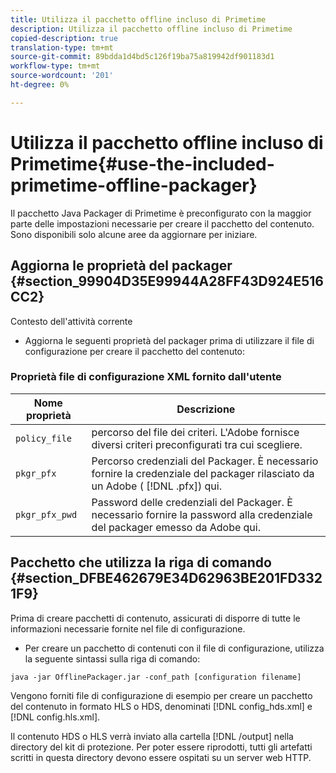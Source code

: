 ```yaml
---
title: Utilizza il pacchetto offline incluso di Primetime
description: Utilizza il pacchetto offline incluso di Primetime
copied-description: true
translation-type: tm+mt
source-git-commit: 89bdda1d4bd5c126f19ba75a819942df901183d1
workflow-type: tm+mt
source-wordcount: '201'
ht-degree: 0%

---
```



# Utilizza il pacchetto offline incluso di Primetime{#use-the-included-primetime-offline-packager}

Il pacchetto Java Packager di Primetime è preconfigurato con la maggior parte delle impostazioni necessarie per creare il pacchetto del contenuto. Sono disponibili solo alcune aree da aggiornare per iniziare.

## Aggiorna le proprietà del packager {#section_99904D35E99944A28FF43D924E516CC2}

Contesto dell&#39;attività corrente

* Aggiorna le seguenti proprietà del packager prima di utilizzare il file di configurazione per creare il pacchetto del contenuto:

### Proprietà file di configurazione XML fornito dall&#39;utente

| Nome proprietà | Descrizione |
|---|---|
| `policy_file` | percorso del file dei criteri. L&#39;Adobe fornisce diversi criteri preconfigurati tra cui scegliere. |
| `pkgr_pfx` | Percorso credenziali del Packager. È necessario fornire la credenziale del packager rilasciato da un Adobe ( [!DNL .pfx]) qui. |
| `pkgr_pfx_pwd` | Password delle credenziali del Packager. È necessario fornire la password alla credenziale del packager emesso da Adobe qui. |

## Pacchetto che utilizza la riga di comando {#section_DFBE462679E34D62963BE201FD3321F9}

Prima di creare pacchetti di contenuto, assicurati di disporre di tutte le informazioni necessarie fornite nel file di configurazione.

* Per creare un pacchetto di contenuti con il file di configurazione, utilizza la seguente sintassi sulla riga di comando:

```
java -jar OfflinePackager.jar -conf_path [configuration filename]
```

Vengono forniti file di configurazione di esempio per creare un pacchetto del contenuto in formato HLS o HDS, denominati [!DNL config_hds.xml] e [!DNL config.hls.xml].

Il contenuto HDS o HLS verrà inviato alla cartella [!DNL /output] nella directory del kit di protezione. Per poter essere riprodotti, tutti gli artefatti scritti in questa directory devono essere ospitati su un server web HTTP.
